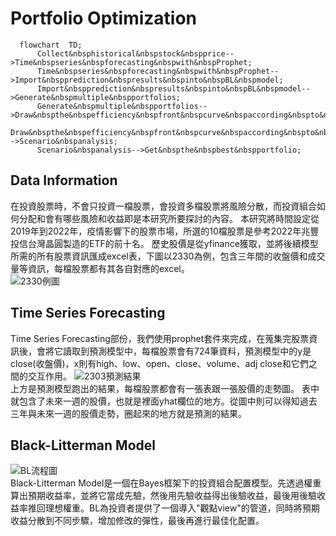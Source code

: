 # Portfolio Optimization
```mermaid
  flowchart  TD;
      Collect&nbsphistorical&nbspstock&nbspprice-->Time&nbspseries&nbspforecasting&nbspwith&nbspProphet;
      Time&nbspseries&nbspforecasting&nbspwith&nbspProphet-->Import&nbspprediction&nbspresults&nbspinto&nbspBL&nbspmodel;
      Import&nbspprediction&nbspresults&nbspinto&nbspBL&nbspmodel-->Generate&nbspmultiple&nbspportfolios;
      Generate&nbspmultiple&nbspportfolios-->Draw&nbspthe&nbspefficiency&nbspfront&nbspcurve&nbspaccording&nbspto&nbspER&nbspand&nbspp;
      Draw&nbspthe&nbspefficiency&nbspfront&nbspcurve&nbspaccording&nbspto&nbspER&nbspand&nbspp-->Scenario&nbspanalysis;
      Scenario&nbspanalysis-->Get&nbspthe&nbspbest&nbspportfolio;
```
## Data Information
在投資股票時，不會只投資一檔股票，會投資多檔股票將風險分散，而投資組合如何分配和會有哪些風險和收益即是本研究所要探討的內容。  本研究將時間設定從2019年到2022年，疫情影響下的股票市場，所選的10檔股票是參考2022年兆豐投信台灣晶圓製造的ETF的前十名。  歷史股價是從yfinance獲取，並將後續模型所需的所有股票資訊匯成excel表，下圖以2330為例，包含三年間的收盤價和成交量等資訊，每檔股票都有其各自對應的excel。  
![2330例圖](https://user-images.githubusercontent.com/117811061/209666257-01e273ce-df58-4df0-af89-ab44731d63c5.jpg)
## Time Series Forecasting
Time Series Forecasting部份，我們使用prophet套件來完成，在蒐集完股票資訊後，會將它讀取到預測模型中，每檔股票會有724筆資料，預測模型中的y是close(收盤價)，x則有high、low、open、close、volume、adj close和它們之間的交互作用。
![2303預測結果](https://user-images.githubusercontent.com/117811061/209666273-3d6ad45b-3d02-42f7-968c-635192f7dde1.jpg)  
上方是預測模型跑出的結果，每檔股票都會有一張表跟一張股價的走勢圖。  表中就包含了未來一週的股價，也就是裡面yhat欄位的地方。從圖中則可以得知過去三年與未來一週的股價走勢，圈起來的地方就是預測的結果。
## Black-Litterman Model  
![BL流程圖](https://user-images.githubusercontent.com/117811061/210308446-0345c1ba-98b3-4f87-9010-a4936f35f101.jpg)  
Black-Litterman Model是一個在Bayes框架下的投資組合配置模型。先透過權重算出預期收益率，並將它當成先驗，然後用先驗收益得出後驗收益，最後用後驗收益率推回理想權重。BL為投資者提供了一個導入"觀點view"的管道，同時將預期收益分散到不同步驟，增加修改的彈性，最後再進行最佳化配置。
